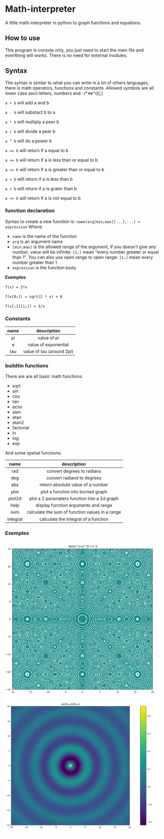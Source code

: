 # Math-interpreter
A little math interpreter in python to graph functions and equations.

## How to use
This program is console only, you just need to start the main file and everithing will works. There is no need for external modules.

## Syntax
The syntax is similar to what you can write in a lot of others languages, there is math operators, functions and constants.
Allowed symbols are all lower case ascii letters, numbers and -/*<=>^()[;]

`a + b` will add a and b

`a - b` will substact b to a

`a * b` will multiply a peer b

`a / b` will divide a peer b

`a ^ b` will do a power b

`a == b` will return if a equal to b

`a <= b` will return if a is less than or equal to b

`a >= b` will return if a is greater than or equal to b

`a < b` will return if a is less than b

`a > b` will return if a is grater than b

`a <> b` will return if a is not equal to b

### function declaration
Syntax to create a new function is:
`name(arg[min;max][...],...) = expression`
Where:
- `name` is the name of the function
- `arg` is an argument name
- `[min;max]` is the allowed range of the argument, if you doesn't give any number, value will be infinite: `[1;]` mean "every number greater or equal than 1". You can also use open range to open range: `]1;]` mean every number greater than 1.
- `expression` is the function body

**Exemples**:

`f(x) = 2*x`

`f(x[0;]) = sqrt(2 * x) + 8`

`f(x[;1][1;]) = 1/x`

### Constants
|name|description|
|:--:|:---------:|
|pi|value of pi|
|e|value of exponential|
|tau|value of tau (around 2pi)|

### buildtin functions
There are are all basic math functions:
- sqrt
- sin
- cos
- tan
- acos
- asin
- atan
- atan2
- factorial
- ln
- log
- exp

And some spetial functions:

|name|description|
|:--:|:---------:|
|rad| convert degrees to radians|
|deg| convert radiand to degrees|
|abs| return absolute value of a number|
|plot| plot a function into borned graph|
|plot2d| plot a 2 paramaters function into a 2d graph|
|help| display function arguments and range |
|sum| calculate the sum of function values in a range|
|integral| calculate the integral of a function|


### Exemples
![graph of tan(x^2+y^2) <= 5](https://github.com/Robotechnic/math-interpreter/raw/master/images/tan(x%5E2%2By%5E2)%3C%3D5.png)
![graph of sin(R)/R](https://github.com/Robotechnic/math-interpreter/raw/master/images/sin(R)%7CR.png)
